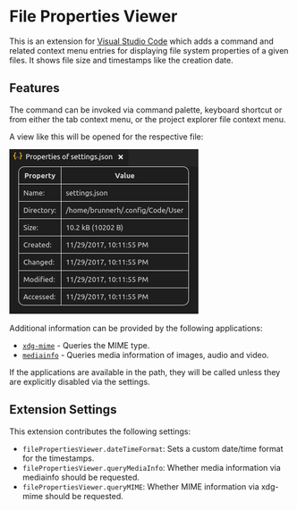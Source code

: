 # File Properties Viewer

This is an extension for [Visual Studio Code](https://code.visualstudio.com/) which adds a command and related context menu entries for displaying file system properties of a given files. It shows file size and timestamps like the creation date.

## Features

The command can be invoked via command palette, keyboard shortcut or from either the tab context menu, or the project explorer file context menu.

A view like this will be opened for the respective file:

![Example output](./readme-files/example.png)

Additional information can be provided by the following applications:

- [`xdg-mime`](https://www.freedesktop.org/wiki/Software/xdg-utils) - Queries the MIME type.
- [`mediainfo`](https://mediaarea.net/en/MediaInfo) - Queries media information of images, audio and video.

If the applications are available in the path, they will be called unless they are explicitly disabled via the settings.

## Extension Settings

This extension contributes the following settings:

- `filePropertiesViewer.dateTimeFormat`: Sets a custom date/time format for the timestamps.
- `filePropertiesViewer.queryMediaInfo`: Whether media information via mediainfo should be requested.
- `filePropertiesViewer.queryMIME`: Whether MIME information via xdg-mime should be requested.